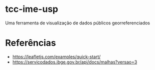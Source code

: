 # tcc-ime-usp
Uma ferramenta de visualização de dados públicos georreferenciados

# Referências
- https://leafletjs.com/examples/quick-start/
- https://servicodados.ibge.gov.br/api/docs/malhas?versao=3